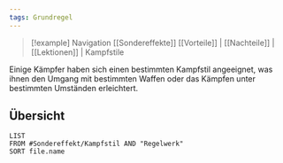 ```yaml
---
tags: Grundregel
---
```

> [!example] Navigation 
>  [[Sondereffekte]]
>  [[Vorteile]] | [[Nachteile]] | [[Lektionen]] | Kampfstile

Einige Kämpfer haben sich einen bestimmten Kampfstil angeeignet, was ihnen den Umgang mit bestimmten Waffen oder das Kämpfen unter bestimmten Umständen erleichtert.


## Übersicht
```dataview
LIST
FROM #Sondereffekt/Kampfstil AND "Regelwerk"
SORT file.name
```